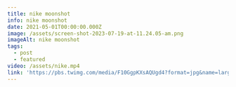 ```yaml
---
title: nike moonshot
info: nike moonshot
date: 2021-05-01T00:00:00.000Z
image: /assets/screen-shot-2023-07-19-at-11.24.05-am.png
imageAlt: nike moonshot
tags:
  - post
  - featured
video: /assets/nike.mp4
link: 'https://pbs.twimg.com/media/F10GgpKXsAQUgd4?format=jpg&name=large'
---
```


